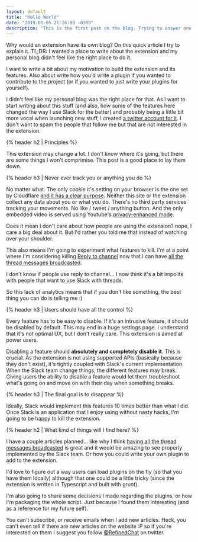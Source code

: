 ```yaml
---
layout: default
title: "Hello World"
date: "2019-01-05 21:16:00 -0300"
description: "This is the first post on the blog. Trying to answer one question: why?"
---
```


Why would an extension have its own blog? On this quick article I try to explain it. TL;DR: I wanted a place to write about the extension and my personal blog didn't feel like the right place to do it.

<!--more-->
I want to write a bit about my motivation to build the extension and its features. Also about write how you'd write a plugin if you wanted to contribute to the project (or if you wanted to just write your plugins for yourself).

I didn't feel like my personal blog was the right place for that. As I want to start writing about this stuff (and also, how some of the features here changed the way I use Slack for the better) and probably being a little bit more vocal when launching new stuff, I created [a twitter account for it](https://twitter.com/RefinedChat). I don't want to spam the people that follow me but that are not interested in the extension.

{% header h2 | Principles %}

This extension may change a lot. I don't know where it's going, but there are some things I won't comprimise. This post is a good place to lay them down.

{% header h3 | Never ever track you or anything you do %}

No matter what. The only cookie it's setting on your browser is the one set by Cloudflare [and it has a clear purpose](https://support.cloudflare.com/hc/en-us/articles/200170156-What-does-the-Cloudflare-cfduid-cookie-do-). Neither this site or the extension collect any data about you or what you do. There's no third party services tracking your movements. No like / tweet / anything button. And the only embedded video is served using Youtube's [privacy-enhanced mode](https://support.google.com/youtube/answer/171780?hl=en).

Does it mean I don't care about how people are using the extension? nope, I care a big deal about it. But I'd rather you told me that instead of watching over your shoulder.

This also means I'm going to experiment what features to kill. I'm at a point where I'm considering killing [Reply to channel](/reply-to-channel) now that I can have [all the thread messages broadcasted](/broadcast-thread).

I don't know if people use reply to channel... I now think it's a bit impolite with people that want to use Slack with threads.

So this lack of analytics means that if you don't like something, the best thing you can do is telling me :)

{% header h3 | Users should have all the control %}

Every feature has to be easy to disable. If it's an intrusive feature, it should be disabled by default. This may end in a huge settings page. I understand that it's not optimal UX, but I don't really care. This extension is aimed at power users.

Disabling a feature should **absolutely and completely disable it**. This is crucial. As the extension is not using supported APIs (basically because they don't exist), it's tightly coupled with Slack's current implementation. When the Slack team change things, the different features may break. Giving users the ability to disable a feature would let them troubleshoot what's going on and move on with their day when something breaks.

{% header h3 | The final goal is to disappear %}

Ideally, Slack would implement this features 10 times better than what I did. Once Slack is an application that I enjoy using without nasty hacks, I'm going to be happy to kill the extension.

{% header h2 | What kind of things will I find here? %}

I have a couple articles planned... like why I think [having all the thread messages broadcasted](/broadcast-thread) is great and it would be amazing to see properly implemented by the Slack team. Or how you could write your own plugin to add to the extension.

I'd love to figure out a way users can load plugins on the fly (so that you have them locally) although that one could be a little tricky (since the extension is written in Typescript and built with grunt).

I'm also going to share some decisions I made regarding the plugins, or how I'm packaging the whole script. Just because I found them interesting (and as a reference for my future self).

You can't subscribe, or receive emails when I add new articles. Heck, you can't even tell if there are new articles on the website :P so if you're interested on them I suggest you follow [@RefinedChat](https://twitter.com/RefinedChat) on twitter.